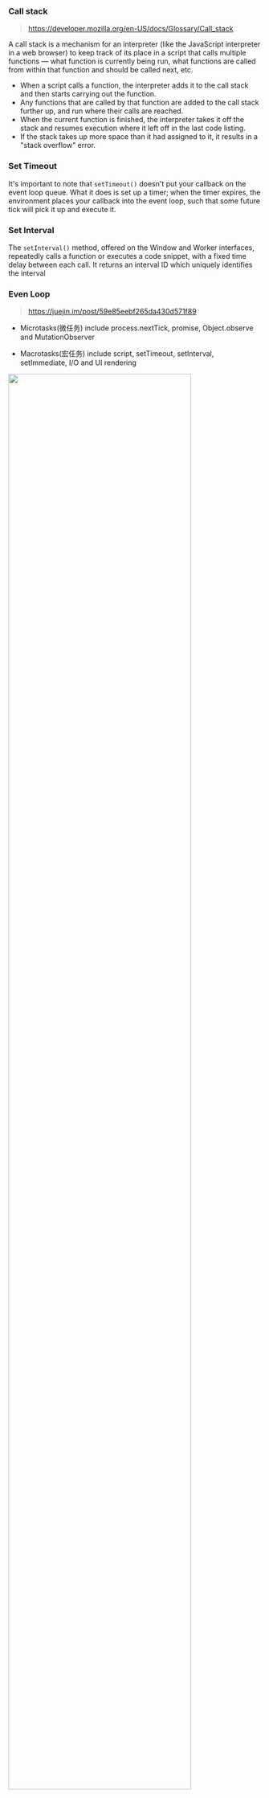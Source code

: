 ### Call stack

> https://developer.mozilla.org/en-US/docs/Glossary/Call_stack

A call stack is a mechanism for an interpreter (like  the JavaScript interpreter in a web browser) to keep track of its place  in a script that calls multiple functions — what function is currently being run, what functions are called from within that function and should be called next, etc.

- When a script calls a function, the interpreter adds it to the call stack and then starts carrying out the function.
- Any functions that are called by that function are added to the call stack further up, and run where their calls are reached.
- When the current function is finished, the interpreter takes it off  the stack and resumes execution where it left off in the last code  listing.
- If the stack takes up more space than it had assigned to it, it results in a "stack overflow" error.



### Set Timeout

It's important to note that `setTimeout()` doesn't put your callback on the event loop queue. What it does is set up a timer; when the timer expires, the environment places your callback into the event loop, such that some future tick will pick it up and execute it.



###  Set Interval

The `setInterval()` method, offered on the Window and Worker interfaces, repeatedly calls a function or executes a code snippet, with a fixed time delay between each call. It returns an interval ID which uniquely identifies the interval



### Even Loop

> https://juejin.im/post/59e85eebf265da430d571f89

- Microtasks(微任务) include process.nextTick, promise, Object.observe and MutationObserver 

- Macrotasks(宏任务) include script, setTimeout, setInterval, setImmediate, I/O and UI rendering



<img width="85%" src="https://user-gold-cdn.xitu.io/2017/11/21/15fdcea13361a1ec?imageView2/0/w/1280/h/960/ignore-error/1" />

 

### Primitive

> https://developer.mozilla.org/en-US/docs/Glossary/Primitive
>

A **primitive** (primitive value, primitive data type) is data that is not an object  and has no methods In JavaScript, there are 6 primitive data types: string, number, boolean, null, undefined, symbol (new in ECMAScript 2015).



All primitives are **immutable,** i.e., they cannot be  altered. It is important not to confuse a primitive itself with a  variable assigned a primitive value. The variable may be reassigned a  new value, but the existing value can not be changed in the ways that  objects, arrays, and functions can be altered.



### MVVM

In the JQuery period, if you need to refresh the UI, you need to get the corresponding DOM and then update the UI, so the data and business logic are strongly-coupled with the page.

 

In MVVM, the UI is driven by data. Once the data is changed, the corresponding UI will be refreshed. If the UI changes, the corresponding data will also be changed. In this way, we can only care about the data flow in business processing without dealing with the page directly. ViewModel only cares about the processing of data and business and does not care how View handles data. In this case, we can separate the View from the Model. If either party changes, it does not necessarily need to change the other party, and some reusable logic can be placed in a ViewModel, allowing multiple Views to reuse this ViewModel.

 

### DOM

> https://javascript.ruanyifeng.com/dom/node.html

- DOM（Document Object Model）：网页转成的一个JS对象

- 结构化文档（比如 HTML 和 XML） -> DOM Tree

- Node：DOM 的最小组成单位

- DOM tree：由各种不同类型的节点组成

- type of node
  - Document
  - Element
  - Attribute
  - Text
  - DocumentFragment
  - DocumentType
  - Comment

- node relationship
  - parentNode：直接的上级节点
  - childNodes：直接的下级节点
  - sibling：拥有同一个父节点的节点



### Prototype

> https://developer.mozilla.org/en-US/docs/Web/JavaScript/Inheritance_and_the_prototype_chain
>



When it comes to inheritance, JavaScript only has one construct:  objects. Each object has a private property which holds a link to  another object called its **prototype**. That prototype object has a prototype of its own, and so on until an object is reached with `null` as its prototype. By definition, `null` has no prototype, and acts as the final link in this **prototype chain**.



<img src="https://www.ibm.com/developerworks/cn/web/1306_jiangjj_jsinstanceof/figure1.jpg" />



<img src="https://img-blog.csdn.net/20170503152146141?watermark/2/text/aHR0cDovL2Jsb2cuY3Nkbi5uZXQvU3BpY3lCb2lsZWRGaXNo/font/5a6L5L2T/fontsize/400/fill/I0JBQkFCMA==/dissolve/70/gravity/Center" />



### Statement

- Block statement

    ```js
    var x = 1;
    {
      var x = 2;
    }
    console.log(x); // outputs 2
    ```

- Conditional statements

    ```js
    if (condition) {
      statement_1;
    } else {
      statement_2;
    }
    ```

- Exception handling statements

    ```js
    throw 'Error2';   // String type
    throw 42;         // Number type
    throw true;       // Boolean type
    throw {toString: function() { return "I'm an object!"; } };
    ```



### Exception handling

```js
// Create an object type UserException
function UserException(message) {
  this.message = message;
  this.name = 'UserException';
}

// Make the exception convert to a pretty string when used as a string 
// (e.g. by the error console)
UserException.prototype.toString = function() {
  return this.name + ': "' + this.message + '"';
}

// Create an instance of the object type and throw it
throw new UserException('Value too high');
```



```js
function getMonthName(mo) {
  mo = mo - 1; // Adjust month number for array index (1 = Jan, 12 = Dec)
  var months = ['Jan', 'Feb', 'Mar', 'Apr', 'May', 'Jun', 'Jul',
                'Aug', 'Sep', 'Oct', 'Nov', 'Dec'];
  if (months[mo]) {
    return months[mo];
  } else {
    throw 'InvalidMonthNo'; //throw keyword is used here
  }
}

try { // statements to try
  monthName = getMonthName(myMonth); // function could throw exception
} catch (e) {
  monthName = 'unknown';
  logMyErrors(e); // pass exception object to error handler -> your own function
}
```



```js
openMyFile();
try {
  writeMyFile(theData); //This may throw an error
} catch(e) {  
  handleError(e); // If we got an error we handle it
} finally {
  closeMyFile(); // always close the resource
}
```



```js
function doSomethingErrorProne() {
  if (ourCodeMakesAMistake()) {
    throw (new Error('The message'));
  } else {
    doSomethingToGetAJavascriptError();
  }
}
....
try {
  doSomethingErrorProne();
} catch (e) {
  console.log(e.name); // logs 'Error'
  console.log(e.message); // logs 'The message' or a JavaScript error message)
}
```



### Promise

- A Promise is in one of these states:
  - pending: initial state, not fulfilled or rejected
  - fulfilled: successful operation
  - rejected: failed operation
  - settled: the Promise is either fulfilled or rejected, but not pending

<img src="https://mdn.mozillademos.org/files/8633/promises.png">



### Loops

```js
function t1() {
  //do...while statement
  var i = 0;
  do {
    i += 1;
    console.log(i);
  } while (i < 5);
  //1 2 3 4 5
}

function t2() {
  //while statement
  var i = 0;
  while (i < 5) {
    i++;
    console.log(i);
  }
  //1 2 3 4 5
}

function t3() {
  //break statement
  var i = 0;
  while (i < 5) {
    i++;
    if (i == 3) {
      break;
    }
    console.log(i);
  }
  //1 2
}

function t4() {
  //continue statement
  var i = 0;
  while (i < 5) {
    i++;
    if (i == 3) {
      continue;
    }
    console.log(i);
  }
  //1 2 4 5
}

function t5() {
  //for...in statement
  for (var i in [3, 5, 7]) {
    console.log(i);
  }
  //0 1 2
}

function t6() {
  //for...of statement
  for (var i of [3, 5, 7]) {
    console.log(i);
  }
  //3 5 7
}

t6();
```



### Closures

- Closures are one of the most powerful features of JavaScript. JavaScript allows for the nesting of functions and grants the inner function full  access to all the variables and functions defined inside the outer  function (and all other variables and functions that the outer function  has access to). However, the outer function does not have access to the  variables and functions defined inside the inner function. This provides a sort of encapsulation for the variables of the inner function. Also,  since the inner function has access to the scope of the outer function,  the variables and functions defined in the outer function will live  longer than the duration of the outer function execution, if the inner  function manages to survive beyond the life of the outer function. A  closure is created when the inner function is somehow made available to  any scope outside the outer function.



### Regular expressions

- Return result and info

```js
var myRe = /d(b+)d/g;
var myArray = myRe.exec('cdbbdbsbz');
//[ 'dbbd', 'bb', index: 1, input: 'cdbbdbsbz' ]
```

- Replace match item

```js
var re = /(\w+)\s(\w+)/;
var str = 'John Smith';
var newstr = str.replace(re, '$2, $1');
console.log(newstr);

// "Smith, John"
```

- Search match item

```js
var re = /\w+\s/g;
var str = 'fee fi fo fum';
var myArray = str.match(re);
console.log(myArray);

// ["fee ", "fi ", "fo "]
```


